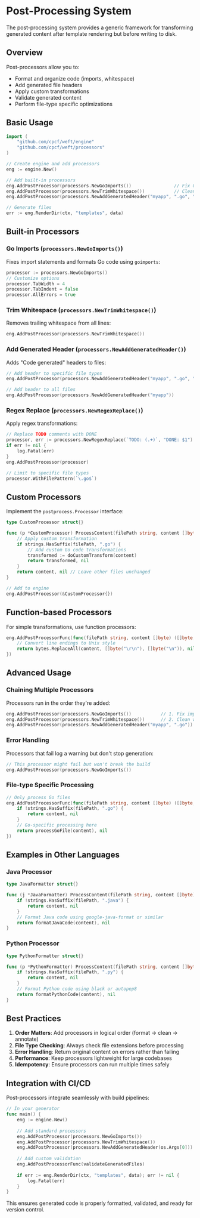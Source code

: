 # Post-Processing System

The post-processing system provides a generic framework for transforming generated content after template rendering but before writing to disk.

## Overview

Post-processors allow you to:
- Format and organize code (imports, whitespace)
- Add generated file headers
- Apply custom transformations
- Validate generated content
- Perform file-type specific optimizations

## Basic Usage

```go
import (
    "github.com/cpcf/weft/engine"
    "github.com/cpcf/weft/processors"
)

// Create engine and add processors
eng := engine.New()

// Add built-in processors
eng.AddPostProcessor(processors.NewGoImports())                // Fix Go imports
eng.AddPostProcessor(processors.NewTrimWhitespace())           // Clean whitespace  
eng.AddPostProcessor(processors.NewAddGeneratedHeader("myapp", ".go", ".js")) // Add headers

// Generate files
err := eng.RenderDir(ctx, "templates", data)
```

## Built-in Processors

### Go Imports (`processors.NewGoImports()`)
Fixes import statements and formats Go code using `goimports`:

```go
processor := processors.NewGoImports()
// Customize options
processor.TabWidth = 4
processor.TabIndent = false
processor.AllErrors = true
```

### Trim Whitespace (`processors.NewTrimWhitespace()`)
Removes trailing whitespace from all lines:

```go
eng.AddPostProcessor(processors.NewTrimWhitespace())
```

### Add Generated Header (`processors.NewAddGeneratedHeader()`)
Adds "Code generated" headers to files:

```go
// Add header to specific file types
eng.AddPostProcessor(processors.NewAddGeneratedHeader("myapp", ".go", ".java"))

// Add header to all files
eng.AddPostProcessor(processors.NewAddGeneratedHeader("myapp"))
```

### Regex Replace (`processors.NewRegexReplace()`)
Apply regex transformations:

```go
// Replace TODO comments with DONE
processor, err := processors.NewRegexReplace(`TODO: (.+)`, "DONE: $1")
if err != nil {
    log.Fatal(err)
}
eng.AddPostProcessor(processor)

// Limit to specific file types
processor.WithFilePattern(`\.go$`)
```

## Custom Processors

Implement the `postprocess.Processor` interface:

```go
type CustomProcessor struct{}

func (p *CustomProcessor) ProcessContent(filePath string, content []byte) ([]byte, error) {
    // Apply custom transformation
    if strings.HasSuffix(filePath, ".go") {
        // Add custom Go code transformations
        transformed := doCustomTransform(content)
        return transformed, nil
    }
    return content, nil // Leave other files unchanged
}

// Add to engine
eng.AddPostProcessor(&CustomProcessor{})
```

## Function-based Processors

For simple transformations, use function processors:

```go
eng.AddPostProcessorFunc(func(filePath string, content []byte) ([]byte, error) {
    // Convert line endings to Unix style
    return bytes.ReplaceAll(content, []byte("\r\n"), []byte("\n")), nil
})
```

## Advanced Usage

### Chaining Multiple Processors
Processors run in the order they're added:

```go
eng.AddPostProcessor(processors.NewGoImports())           // 1. Fix imports first
eng.AddPostProcessor(processors.NewTrimWhitespace())      // 2. Clean whitespace
eng.AddPostProcessor(processors.NewAddGeneratedHeader("myapp", ".go")) // 3. Add header last
```

### Error Handling
Processors that fail log a warning but don't stop generation:

```go
// This processor might fail but won't break the build
eng.AddPostProcessor(processors.NewGoImports())
```

### File-type Specific Processing

```go
// Only process Go files
eng.AddPostProcessorFunc(func(filePath string, content []byte) ([]byte, error) {
    if !strings.HasSuffix(filePath, ".go") {
        return content, nil
    }
    // Go-specific processing here
    return processGoFile(content), nil
})
```

## Examples in Other Languages

### Java Processor
```go
type JavaFormatter struct{}

func (j *JavaFormatter) ProcessContent(filePath string, content []byte) ([]byte, error) {
    if !strings.HasSuffix(filePath, ".java") {
        return content, nil
    }
    // Format Java code using google-java-format or similar
    return formatJavaCode(content), nil
}
```

### Python Processor  
```go
type PythonFormatter struct{}

func (p *PythonFormatter) ProcessContent(filePath string, content []byte) ([]byte, error) {
    if !strings.HasSuffix(filePath, ".py") {
        return content, nil
    }
    // Format Python code using black or autopep8
    return formatPythonCode(content), nil
}
```

## Best Practices

1. **Order Matters**: Add processors in logical order (format → clean → annotate)
2. **File Type Checking**: Always check file extensions before processing
3. **Error Handling**: Return original content on errors rather than failing
4. **Performance**: Keep processors lightweight for large codebases
5. **Idempotency**: Ensure processors can run multiple times safely

## Integration with CI/CD

Post-processors integrate seamlessly with build pipelines:

```go
// In your generator
func main() {
    eng := engine.New()
    
    // Add standard processors
    eng.AddPostProcessor(processors.NewGoImports())
    eng.AddPostProcessor(processors.NewTrimWhitespace())
    eng.AddPostProcessor(processors.NewAddGeneratedHeader(os.Args[0]))
    
    // Add custom validation
    eng.AddPostProcessorFunc(validateGeneratedFiles)
    
    if err := eng.RenderDir(ctx, "templates", data); err != nil {
        log.Fatal(err)
    }
}
```

This ensures generated code is properly formatted, validated, and ready for version control.